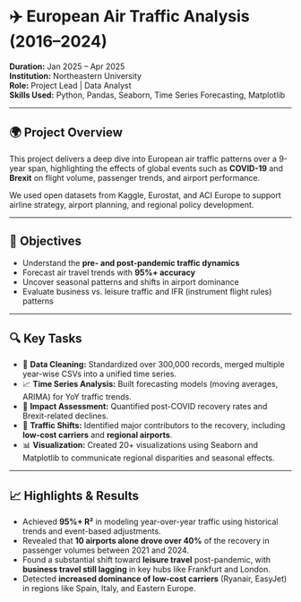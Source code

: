 # ✈️ European Air Traffic Analysis (2016–2024)

**Duration:** Jan 2025 – Apr 2025  
**Institution:** Northeastern University  
**Role:** Project Lead | Data Analyst  
**Skills Used:** Python, Pandas, Seaborn, Time Series Forecasting, Matplotlib

---

## 🌍 Project Overview

This project delivers a deep dive into European air traffic patterns over a 9-year span, highlighting the effects of global events such as **COVID-19** and **Brexit** on flight volume, passenger trends, and airport performance.

We used open datasets from Kaggle, Eurostat, and ACI Europe to support airline strategy, airport planning, and regional policy development.

---

## 🧩 Objectives

- Understand the **pre- and post-pandemic traffic dynamics**
- Forecast air travel trends with **95%+ accuracy**
- Uncover seasonal patterns and shifts in airport dominance
- Evaluate business vs. leisure traffic and IFR (instrument flight rules) patterns

---

## 🔍 Key Tasks

- 🧹 **Data Cleaning:** Standardized over 300,000 records, merged multiple year-wise CSVs into a unified time series.
- 📈 **Time Series Analysis:** Built forecasting models (moving averages, ARIMA) for YoY traffic trends.
- 🛫 **Impact Assessment:** Quantified post-COVID recovery rates and Brexit-related declines.
- 🧭 **Traffic Shifts:** Identified major contributors to the recovery, including **low-cost carriers** and **regional airports**.
- 📊 **Visualization:** Created 20+ visualizations using Seaborn and Matplotlib to communicate regional disparities and seasonal effects.

---

## 📈 Highlights & Results

- Achieved **95%+ R²** in modeling year-over-year traffic using historical trends and event-based adjustments.
- Revealed that **10 airports alone drove over 40%** of the recovery in passenger volumes between 2021 and 2024.
- Found a substantial shift toward **leisure travel** post-pandemic, with **business travel still lagging** in key hubs like Frankfurt and London.
- Detected **increased dominance of low-cost carriers** (Ryanair, EasyJet) in regions like Spain, Italy, and Eastern Europe.
